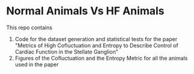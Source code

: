 # Normal Animals Vs HF Animals 
This repo contains 
1. Code for the dataset generation and statistical tests for the paper 
  "Metrics of High Cofluctuation and Entropy to Describe Control of Cardiac Function in the Stellate Ganglion"
2. Figures of the Cofluctuation and the Entropy Metric for all the animals used in the paper 
